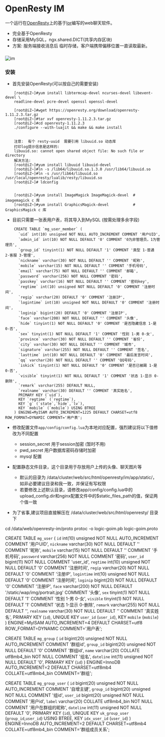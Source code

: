 # OpenResty IM 

一个运行在[OpenResty](http://openresty.org)上的基于[lor](https://github.com/sumory/lor)编写的web聊天软件。

- 完全基于OpenResty
- 存储采用MySQL，ngx.shared.DICT(共享内存区块) 
- 方案: 服务端接收消息后 临时存储，客户端携带偏移位置一直读取最新。


###
![im](/im/app/static/avatar/im.png)
### 安装

- 首先安装OpenResty(可以按自己的需要安装)

```
    [root@iZ~]#yum install libtermcap-devel ncurses-devel libevent-devel \
    readline-devel pcre-devel openssl openssl-devel 
     
    [root@iZ~]#wget https://openresty.org/download/openresty-1.11.2.3.tar.gz
    [root@iZ~]#tar xvf openresty-1.11.2.3.tar.gz
    [root@iZ~]#cd openresty-1.11.2.3
    ./configure --with-luajit && make && make install


    注意:  有个 resty-uuid  需要引用 libuuid.so 动态库
    打印log提示信息是这样的:
    libuuid.so: cannot open shared object file: No such file or directory
    解决方法: 
    [root@iZ~]#yum install libuuid libuuid-devel 
    [root@iZ~]#ln -s /lib64/libuuid.so.1.3.0 /usr/lib64/libuuid.so
    [root@iZ~]#ln -s /usr/lib64/libuuid.so /usr/local/openresty/lualib/resty/libuuid.so
    [root@iZ~]# ldconfig
    
    
    [root@iZ~]#yum install ImageMagick ImageMagick-devel  # imagemagick c 库
    [root@iZ~]#yum install GraphicsMagick-devel           # GraphicsMagick c 库

```
 
- 目前只需要一张表用户表，将其导入到MySQL   (按需处理多余字段)

```
	CREATE TABLE `mg_user_member` (
	  `uid` int(10) unsigned NOT NULL AUTO_INCREMENT COMMENT '用户UID',
	  `admin_id` int(10) NOT NULL DEFAULT '0' COMMENT '0为非管理员，1为管理员',
	  `group_id` tinyint(1) NOT NULL DEFAULT '1' COMMENT '类型 1-普通 2-客服 3-管理',
	  `nickname` varchar(30) NOT NULL DEFAULT '' COMMENT '昵称',
	  `mobile` varchar(15) NOT NULL DEFAULT '' COMMENT '手机号码',
	  `email` varchar(75) NOT NULL DEFAULT '' COMMENT '邮箱',
	  `password` varchar(256) NOT NULL COMMENT '密码',
	  `passkey` varchar(16) NOT NULL DEFAULT '' COMMENT '密码key',
	  `regtime` int(10) unsigned NOT NULL DEFAULT '0' COMMENT '注册时间',
	  `regip` varchar(20) DEFAULT '0' COMMENT '注册IP',
	  `logintime` int(10) unsigned NOT NULL DEFAULT '0' COMMENT '注册时间',
	  `loginip` bigint(20) DEFAULT '0' COMMENT '注册IP',
	  `face` varchar(200) NOT NULL DEFAULT '' COMMENT '头像', 
	  `hide` tinyint(1) NOT NULL DEFAULT '0' COMMENT '是否隐藏信息 1-是　0-否', 
	  `sex` tinyint(1) NOT NULL DEFAULT '1' COMMENT '性别 1-男 0-女',
	  `province` varchar(30) NOT NULL DEFAULT '' COMMENT '省份',
	  `city` varchar(30) NOT NULL DEFAULT '' COMMENT '城市',
	  `signature` varchar(255) NOT NULL DEFAULT '' COMMENT '签名',
	  `lasttime` int(10) NOT NULL DEFAULT '0' COMMENT '最后发言时间',   
	  `qq` varchar(20) NOT NULL DEFAULT '' COMMENT 'QQ号码', 
	  `iskick` tinyint(1) NOT NULL DEFAULT '0' COMMENT '是否已被踢 1-是 0-否',
	  `visible` tinyint(1) NOT NULL DEFAULT '1' COMMENT '状态 1-显示 0-删除',
	  `remark` varchar(255) DEFAULT NULL,
	  `realname` varchar(30) DEFAULT '' COMMENT '真实姓名',
	  PRIMARY KEY (`uid`),
	  KEY `regtime` (`regtime`),
	  KEY `g` (`state`,`hide`,`lv`),
	  KEY `mobile` (`mobile`) USING BTREE
	) ENGINE=MyISAM AUTO_INCREMENT=1225 DEFAULT CHARSET=utf8 ROW_FORMAT=DYNAMIC COMMENT='用户表';

```


- 修改配置文件`app/config/config.lua`为本地对应配置，强烈建议将以下值修改为不同配置
	- session_secret 用于session加密 (暂时不用) 
	- pwd_secret 用户数据库密码存储时加密   
	- mysql 配置
	
- 配置静态文件目录，这个目录用于存放用户上传的头像、聊天图片等
	- 默认的目录为 /data/cluster/web/src/html/openresty/im/app/static/，如非必要建议目录和我一致，并保证有写权限
	- 若要修改上述默认目录，请修改app/config/config.lua中的upload_config.dir和nginx配置文件中的$static_files_path的值，保证两个值一致
 
 
- 为了省事,建议项目直接解压在 /data/cluster/web/src/html/openresty/ 目录下



cd /data/web/openresty-im/proto
protoc -o logic-goim.pb logic-goim.proto






CREATE TABLE `mg_user` (
  `id` int(10) unsigned NOT NULL AUTO_INCREMENT COMMENT '用户UID',
  `nickname` varchar(30) NOT NULL DEFAULT '' COMMENT '昵称',
  `mobile` varchar(15) NOT NULL DEFAULT '' COMMENT '手机号码',
  `password` varchar(256) NOT NULL COMMENT '密码',
  `user_id` bigint(11) NOT NULL COMMENT 'user_id',
  `regtime` int(10) unsigned NOT NULL DEFAULT '0' COMMENT '注册时间',
  `regip` varchar(20) NOT NULL DEFAULT '0' COMMENT '注册IP',
  `logintime` int(10) unsigned NOT NULL DEFAULT '0' COMMENT '注册时间',
  `loginip` bigint(20) NOT NULL DEFAULT '0' COMMENT '注册IP',
  `face` varchar(200) NOT NULL DEFAULT '/static/wap/img/portrait.jpg' COMMENT '头像',
  `sex` tinyint(1) NOT NULL DEFAULT '1' COMMENT '性别 1-男 0-女',
  `visible` tinyint(1) NOT NULL DEFAULT '1' COMMENT '状态 1-显示 0-删除',
  `remark` varchar(255) NOT NULL DEFAULT '',
  `realname` varchar(30) NOT NULL DEFAULT '' COMMENT '真实姓名',
  PRIMARY KEY (`id`),
  UNIQUE KEY `user_id` (`user_id`),
  KEY `mobile` (`mobile`)
) ENGINE=MyISAM AUTO_INCREMENT=4 DEFAULT CHARSET=utf8 ROW_FORMAT=DYNAMIC COMMENT='用户表';


CREATE TABLE `mg_group` (
  `id` bigint(20) unsigned NOT NULL AUTO_INCREMENT COMMENT '群组id',
  `group_id` bigint(20) unsigned NOT NULL DEFAULT '0' COMMENT '群组id',
  `name` varchar(20) COLLATE utf8mb4_bin NOT NULL COMMENT '组名',
  `dateline` int(11) unsigned NOT NULL DEFAULT '0',
  PRIMARY KEY (`id`)
) ENGINE=InnoDB AUTO_INCREMENT=2 DEFAULT CHARSET=utf8mb4 COLLATE=utf8mb4_bin COMMENT='群组';

CREATE TABLE `mg_group_user` (
  `id` bigint(20) unsigned NOT NULL AUTO_INCREMENT COMMENT '自增主键',
  `group_id` bigint(20) unsigned NOT NULL COMMENT '组id',
  `user_id` bigint(20) unsigned NOT NULL COMMENT '用户id',
  `label` varchar(20) COLLATE utf8mb4_bin NOT NULL COMMENT '用户在群组的昵称',
  `dateline` int(11) unsigned NOT NULL DEFAULT '0',
  PRIMARY KEY (`id`),
  UNIQUE KEY `uk_group_user` (`group_id`,`user_id`) USING BTREE,
  KEY `idx_user_id` (`user_id`)
) ENGINE=InnoDB AUTO_INCREMENT=2 DEFAULT CHARSET=utf8mb4 COLLATE=utf8mb4_bin COMMENT='群组成员关系';

